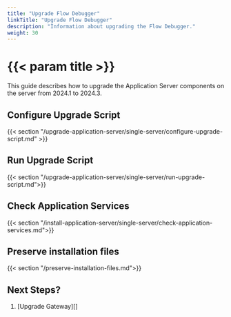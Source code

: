 ```yaml
---
title: "Upgrade Flow Debugger"
linkTitle: "Upgrade Flow Debugger"
description: "Information about upgrading the Flow Debugger."
weight: 30
---
```


# {{< param title >}}

This guide describes how to upgrade the Application Server components on the server from 2024.1 to 2024.3.

## Configure Upgrade Script

{{< section "/upgrade-application-server/single-server/configure-upgrade-script.md" >}}

## Run Upgrade Script

{{< section "/upgrade-application-server/single-server/run-upgrade-script.md">}}

## Check Application Services

{{< section "/install-application-server/single-server/check-application-services.md">}}

## Preserve installation files

{{< section "/preserve-installation-files.md">}}

## Next Steps?

1. [Upgrade Gateway][]
